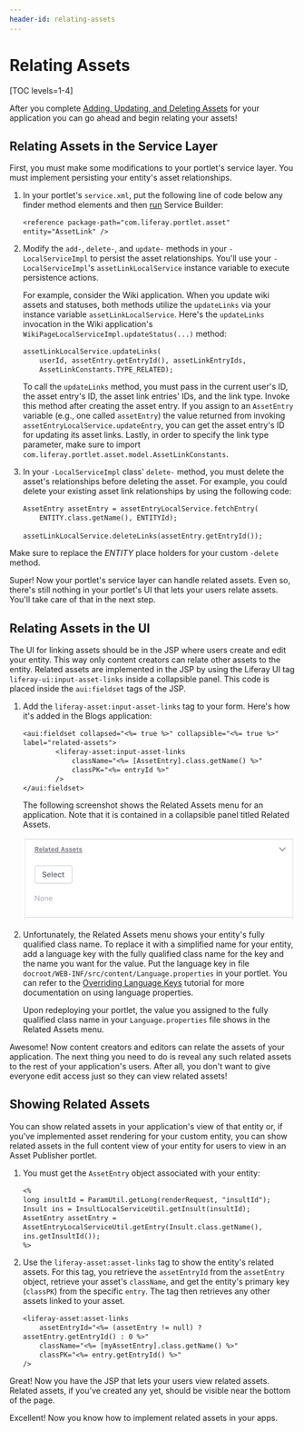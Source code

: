 ```yaml
---
header-id: relating-assets
---
```


# Relating Assets

[TOC levels=1-4]

After you complete
[Adding, Updating, and Deleting Assets](/docs/frameworks/7-2/-/knowledge_base/frameworks/adding-updating-and-deleting-assets)
for your application you can go ahead and begin relating your assets!

## Relating Assets in the Service Layer 

First, you must make some modifications to your portlet's service layer. You
must implement persisting your entity's asset relationships. 

1.  In your portlet's `service.xml`, put the following line of code below any
    finder method elements and then
    [run](/docs/7-2/appdev/-/knowledge_base/appdev/running-service-builder)
    Service Builder:

        <reference package-path="com.liferay.portlet.asset" entity="AssetLink" />

2.  Modify the `add-`, `delete-`, and `update-` methods in your
    `-LocalServiceImpl` to persist the asset relationships. You'll use your
    `-LocalServiceImpl`'s `assetLinkLocalService` instance variable to execute
    persistence actions. 

    For example, consider the Wiki application. When you update wiki assets and
    statuses, both methods utilize the `updateLinks` via your instance variable
    `assetLinkLocalService`. Here's the `updateLinks` invocation in the Wiki
    application's `WikiPageLocalServiceImpl.updateStatus(...)` method:

        assetLinkLocalService.updateLinks(
            userId, assetEntry.getEntryId(), assetLinkEntryIds,
            AssetLinkConstants.TYPE_RELATED);

    To call the `updateLinks` method, you must pass in the current user's ID, the
    asset entry's ID, the asset link entries' IDs, and the link type. Invoke
    this method after creating the asset entry. If you assign to an
    `AssetEntry` variable (e.g., one called `assetEntry`) the value returned
    from invoking `assetEntryLocalService.updateEntry`, you can get the asset
    entry's ID for updating its asset links. Lastly, in order to specify the
    link type parameter, make sure to import
    `com.liferay.portlet.asset.model.AssetLinkConstants`. 

3.  In your `-LocalServiceImpl` class' `delete-` method, you must delete the
    asset's relationships before deleting the asset. For example, you could
    delete your existing asset link relationships by using the following code:

        AssetEntry assetEntry = assetEntryLocalService.fetchEntry(
            ENTITY.class.getName(), ENTITYId);

        assetLinkLocalService.deleteLinks(assetEntry.getEntryId());

Make sure to replace the *ENTITY* place holders for your custom `-delete`
method.

Super! Now your portlet's service layer can handle related assets. Even so,
there's still nothing in your portlet's UI that lets your users relate assets.
You'll take care of that in the next step.

## Relating Assets in the UI

The UI for linking assets should be in the JSP where users create and edit your
entity. This way only content creators can relate other assets to the entity.
Related assets are implemented in the JSP by using the Liferay UI tag
`liferay-ui:input-asset-links` inside a collapsible panel. This code is
placed inside the `aui:fieldset` tags of the JSP. 

1.  Add the `liferay-asset:input-asset-links` tag to your form. Here's how it's
    added in the Blogs application: 

        <aui:fieldset collapsed="<%= true %>" collapsible="<%= true %>" label="related-assets">
				<liferay-asset:input-asset-links
					className="<%= [AssetEntry].class.getName() %>"
					classPK="<%= entryId %>"
				/>
		</aui:fieldset>

    The following screenshot shows the Related Assets menu for an application. Note
    that it is contained in a collapsible panel titled Related Assets.

    ![Figure 1: Your portlet's entity is now available in the Related Assets *Select* menu.](../../images/related-assets-select-menu.png)

2.  Unfortunately, the Related Assets menu shows your entity's fully qualified
    class name. To replace it with a simplified name for your entity, add
    a language key with the fully qualified class name for the key
    and the name you want for the value. Put the language key in file
    `docroot/WEB-INF/src/content/Language.properties` in your portlet. You can
    refer to the 
    [Overriding Language Keys](/docs/frameworks/7-2/-/knowledge_base/frameworks/overriding-language-keys)
    tutorial for more documentation on using language properties.

    Upon redeploying your portlet, the value you assigned to the fully qualified
    class name in your `Language.properties` file shows in the Related Assets menu. 

Awesome! Now content creators and editors can relate the assets of your
application. The next thing you need to do is reveal any such related assets to
the rest of your application's users. After all, you don't want to give everyone
edit access just so they can view related assets!

## Showing Related Assets

You can show related assets in your application's view of that entity or, if
you've implemented asset rendering for your custom entity, you can show related
assets in the full content view of your entity for users to view in an Asset
Publisher portlet.

1.  You must get the `AssetEntry` object associated with your entity: 

        <%
        long insultId = ParamUtil.getLong(renderRequest, "insultId");
        Insult ins = InsultLocalServiceUtil.getInsult(insultId);
        AssetEntry assetEntry = AssetEntryLocalServiceUtil.getEntry(Insult.class.getName(), ins.getInsultId());
        %>

2.  Use the `liferay-asset:asset-links` tag to show the entity's related assets.
    For this tag, you retrieve the `assetEntryId` from the `assetEntry` object, 
    retrieve your asset's `className`, and get the entity's primary key 
    (`classPK`) from the specific `entry`. The tag then retrieves any other 
    assets linked to your asset.
    

		<liferay-asset:asset-links
			assetEntryId="<%= (assetEntry != null) ? assetEntry.getEntryId() : 0 %>"
			className="<%= [myAssetEntry].class.getName() %>"
			classPK="<%= entry.getEntryId() %>"
		/>

Great! Now you have the JSP that lets your users view related assets. Related
assets, if you've created any yet, should be visible near the bottom of the
page.

Excellent! Now you know how to implement related assets in your apps.

